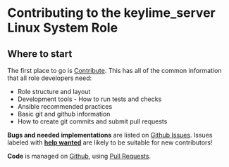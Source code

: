 Contributing to the keylime_server Linux System Role
====================================================

Where to start
--------------

The first place to go is [Contribute](https://linux-system-roles.github.io/contribute.html).
This has all of the common information that all role developers need:

* Role structure and layout
* Development tools - How to run tests and checks
* Ansible recommended practices
* Basic git and github information
* How to create git commits and submit pull requests

**Bugs and needed implementations** are listed on
[Github Issues](https://github.com/linux-system-roles/keylime_server/issues).
Issues labeled with
[**help wanted**](https://github.com/linux-system-roles/keylime_server/issues?q=is%3Aissue+is%3Aopen+label%3A%22help+wanted%22)
are likely to be suitable for new contributors!

**Code** is managed on [Github](https://github.com/linux-system-roles/keylime_server), using
[Pull Requests](https://help.github.com/en/github/collaborating-with-issues-and-pull-requests/about-pull-requests).

